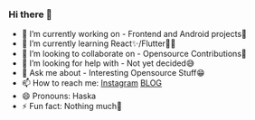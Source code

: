 ### Hi there 👋



- 🔭 I’m currently working on - Frontend and Android projects🙂
- 🌱 I’m currently learning React✨/Flutter🐱‍💻
- 👯 I’m looking to collaborate on - Opensource Contributions🛒
- 🤔 I’m looking for help with - Not yet decided😅
- 💬 Ask me about - Interesting Opensource Stuff😁
- 📫 How to reach me: [Instagram](https://www.instagram.com/akashbiswas1337/?hl=en) [BLOG](https://hsklrn.blogspot.com/)
- 😄 Pronouns: Haska
- ⚡ Fun fact: Nothing much🥴


